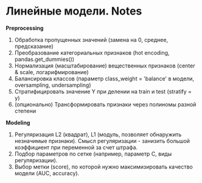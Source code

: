 # Линейные модели. Notes

**Preprocessing**

1. Обработка пропущенных значений (замена на 0, среднее, предсказание)
2. Преобразование категориальных признаков (hot encoding, pandas.get_dummies())
3. Нормализация (масштабирование) вещественных признаков (center & scale, логарифмирование)
4. Балансировка классов (параметр class_weight = 'balance' в модели, oversampling, undersampling)
5. Стратифицировать значение Y при делении на train и test (stratify = y)
6. (опционально) Трансформировать признаки через полиномы разной степени

**Modeling**

1. Регуляризация L2 (квадрат), L1 (модуль, позволяет обнаружить незначимые признаки). Смысл регуляризации - занизить большой коэффициент при переменной за счет штрафа.
2. Подбор параметров по сетке (например, параметр C, виды регуляризации).
3. Выбор метки (score), по которой нужно максимизировать качество модели (AUC, accuracy).



